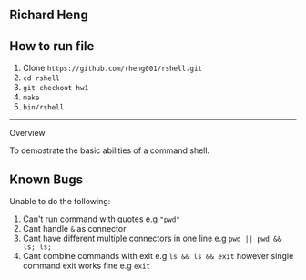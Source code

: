 Richard Heng
---

How to run file
------------

1. Clone `https://github.com/rheng001/rshell.git`
2. `cd rshell`
3. `git checkout hw1`
4. `make`
5. `bin/rshell`

-----
Overview

To demostrate the basic abilities of a command shell. 

Known Bugs
---

Unable to do the following:

1. Can't run command with quotes
    e.g `"pwd"`
2. Cant handle `&` as connector
3. Cant have different multiple connectors in one line
    e.g `pwd || pwd && ls; ls;`
4. Cant combine commands with exit
    e.g `ls && ls && exit`
        however single command exit works fine
        e.g `exit`
